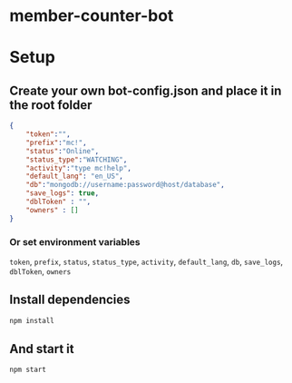 # member-counter-bot

# Setup
## Create your own bot-config.json and place it in the root folder
```json
{
	"token":"",
	"prefix":"mc!",
	"status":"Online",
	"status_type":"WATCHING",
	"activity":"type mc!help",
	"default_lang": "en_US",
	"db":"mongodb://username:password@host/database",
	"save_logs": true,
	"dblToken" : "",
	"owners" : []
}
```
### Or set environment variables

`token`, `prefix`, `status`, `status_type`, `activity`, `default_lang`, `db`, `save_logs`, `dblToken`, `owners`

## Install dependencies

```sh
npm install
```

## And start it

```sh
npm start
```
